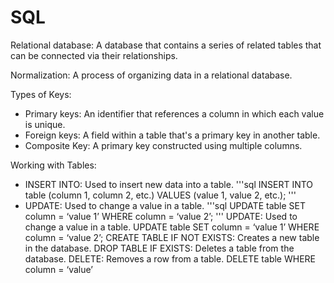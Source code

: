 # SQL
Relational database: A database that contains a series of related tables that can be connected via their relationships.

Normalization: A process of organizing data in a relational database.

Types of Keys:
- Primary keys: An identifier that references a column in which each value is unique.
- Foreign keys: A field within a table that's a primary key in another table.
- Composite Key: A primary key constructed using multiple columns.

Working with Tables:
- INSERT INTO: Used to insert new data into a table.
'''sql
INSERT INTO table
  (column 1, column 2, etc.)
VALUES
  (value 1, value 2, etc.);
 '''
- UPDATE: Used to change a value in a table.
'''sql
UPDATE table
SET column = ‘value 1’
WHERE column = ‘value 2’;
'''
UPDATE: Used to change a value in a table.
		UPDATE table
		SET column = ‘value 1’
		WHERE column = ‘value 2’;
CREATE TABLE IF NOT EXISTS: Creates a new table in the database.
DROP TABLE IF EXISTS: Deletes a table from the database.
DELETE: Removes a row from a table.
	DELETE table
	WHERE column = ‘value’


